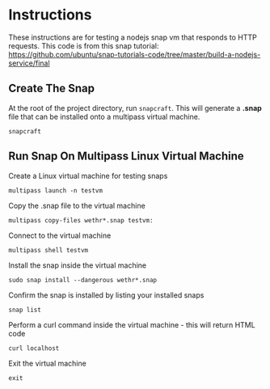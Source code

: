 # Instructions
These instructions are for testing a nodejs snap vm that responds to HTTP requests. This code is from this snap tutorial: https://github.com/ubuntu/snap-tutorials-code/tree/master/build-a-nodejs-service/final

## Create The Snap
At the root of the project directory, run `snapcraft`. This will generate a **.snap** file that can be installed onto a multipass virtual machine.
```
snapcraft
```

## Run Snap On Multipass Linux Virtual Machine
Create a Linux virtual machine for testing snaps
```
multipass launch -n testvm
```

Copy the .snap file to the virtual machine
```
multipass copy-files wethr*.snap testvm:
```

Connect to the virtual machine
```
multipass shell testvm
```

Install the snap inside the virtual machine
```
sudo snap install --dangerous wethr*.snap
```


Confirm the snap is installed by listing your installed snaps
```
snap list
```

Perform a curl command inside the virtual machine - this will return HTML code
```
curl localhost
```

Exit the virtual machine
```
exit
```
